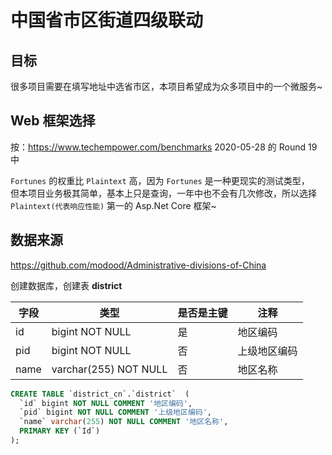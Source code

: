 # 中国省市区街道四级联动

## 目标

很多项目需要在填写地址中选省市区，本项目希望成为众多项目中的一个微服务~


## Web 框架选择

按：https://www.techempower.com/benchmarks 2020-05-28 的 Round 19 中

`Fortunes` 的权重比 `Plaintext` 高，因为 `Fortunes` 是一种更现实的测试类型，  
但本项目业务极其简单，基本上只是查询，一年中也不会有几次修改，所以选择 `Plaintext(代表响应性能)` 第一的 Asp.Net Core 框架~



## 数据来源

https://github.com/modood/Administrative-divisions-of-China

创建数据库，创建表 **district**

| 字段 | 类型                  | 是否是主键 | 注释         |
| ---- | --------------------- | ---------- | ------------ |
| id   | bigint NOT NULL       | 是         | 地区编码     |
| pid  | bigint NOT NULL       | 否         | 上级地区编码 |
| name | varchar(255) NOT NULL | 否         | 地区名称     |


``` sql
CREATE TABLE `district_cn`.`district`  (
  `id` bigint NOT NULL COMMENT '地区编码',
  `pid` bigint NOT NULL COMMENT '上级地区编码',
  `name` varchar(255) NOT NULL COMMENT '地区名称',
  PRIMARY KEY (`Id`)
);
```